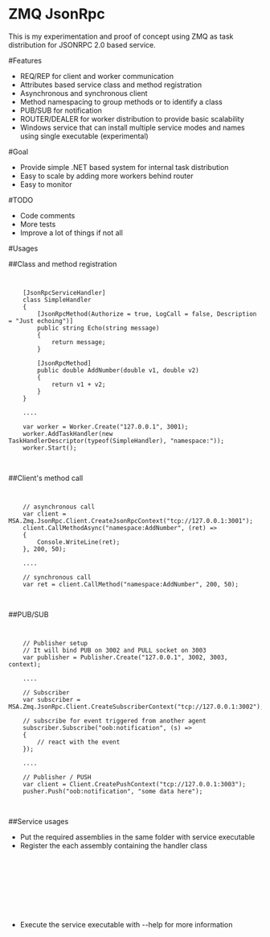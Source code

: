 ZMQ JsonRpc
===========

This is my experimentation and proof of concept using ZMQ as task distribution for JSONRPC 2.0 based service.

#Features
- REQ/REP for client and worker communication
- Attributes based service class and method registration
- Asynchronous and synchronous client
- Method namespacing to group methods or to identify a class
- PUB/SUB for notification 
- ROUTER/DEALER for worker distribution to provide basic scalability
- Windows service that can install multiple service modes and names using single executable (experimental)

#Goal
- Provide simple .NET based system for internal task distribution
- Easy to scale by adding more workers behind router
- Easy to monitor 

#TODO
- Code comments
- More tests
- Improve a lot of things if not all

#Usages

##Class and method registration

<pre>
<code>

    [JsonRpcServiceHandler]
    class SimpleHandler
    {
        [JsonRpcMethod(Authorize = true, LogCall = false, Description = "Just echoing")]
        public string Echo(string message)
        {
            return message;
        }

        [JsonRpcMethod]
        public double AddNumber(double v1, double v2)
        {
            return v1 + v2;
        }
    }

	....

    var worker = Worker.Create("127.0.0.1", 3001);
    worker.AddTaskHandler(new TaskHandlerDescriptor(typeof(SimpleHandler), "namespace:"));
    worker.Start();

</code>
</pre> 

##Client's method call

<pre>
<code>

	// asynchronous call
	var client = MSA.Zmq.JsonRpc.Client.CreateJsonRpcContext("tcp://127.0.0.1:3001");
    client.CallMethodAsync<double>("namespace:AddNumber", (ret) => 
	{
        Console.WriteLine(ret);
    }, 200, 50);

	....

	// synchronous call
	var ret = client.CallMethod<double>("namespace:AddNumber", 200, 50);

</code>
</pre> 

##PUB/SUB

<pre>
<code>

	// Publisher setup
	// It will bind PUB on 3002 and PULL socket on 3003
	var publisher = Publisher.Create("127.0.0.1", 3002, 3003, context);

	....

	// Subscriber
	var subscriber = MSA.Zmq.JsonRpc.Client.CreateSubscriberContext("tcp://127.0.0.1:3002");

    // subscribe for event triggered from another agent
    subscriber.Subscribe("oob:notification", (s) =>
    {
		// react with the event
    });
	
	....

	// Publisher / PUSH
	var client = Client.CreatePushContext("tcp://127.0.0.1:3003");
	pusher.Push("oob:notification", "some data here");

</code>
</pre> 

##Service usages
- Put the required assemblies in the same folder with service executable
- Register the each assembly containing the handler class

<pre>
  
  <zmsa-handlers>
    <handlers>
      <!--<add handlerName="sampleHandler" assemblyName="SameHandlerAssembly" endpointPrefix=""/>-->
    </handlers>
  </zmsa-handlers>

</pre>

- Execute the service executable with --help for more information
